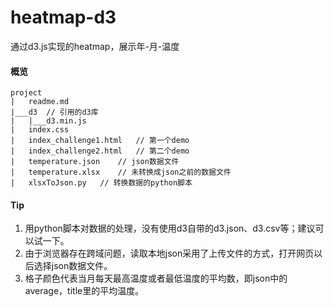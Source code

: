 # heatmap-d3
通过d3.js实现的heatmap，展示年-月-温度

#### 概览

```
project
|	readme.md
|___d3	// 引用的d3库
|	|___d3.min.js
|	index.css
|	index_challenge1.html	// 第一个demo
|	index_challenge2.html	// 第二个demo
|	temperature.json	// json数据文件
|	temperature.xlsx	// 未转换成json之前的数据文件
|	xlsxToJson.py	// 转换数据的python脚本
```

#### Tip

1. 用python脚本对数据的处理，没有使用d3自带的d3.json、d3.csv等；建议可以试一下。
2. 由于浏览器存在跨域问题，读取本地json采用了上传文件的方式，打开网页以后选择json数据文件。
3. 格子颜色代表当月每天最高温度或者最低温度的平均数，即json中的average，title里的平均温度。
